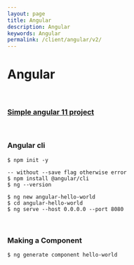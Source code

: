 ```yaml
---
layout: page
title: Angular
description: Angular
keywords: Angular
permalink: /client/angular/v2/
---
```


# Angular

<br/>

### [Simple angular 11 project](https://github.com/webmakaka/Angular-and-NgRx-Building-Real-Project-From-Scratch)

<br/>

### Angular cli

    $ npm init -y

    -- without --save flag otherwise error
    $ npm install @angular/cli
    $ ng --version

    $ ng new angular-hello-world
    $ cd angular-hello-world
    $ ng serve --host 0.0.0.0 --port 8080

<br/>

### Making a Component

    $ ng generate component hello-world
